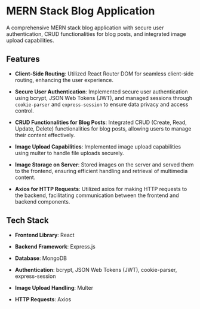 # MERN Stack Blog Application

A comprehensive MERN stack blog application with secure user authentication, CRUD functionalities for blog posts, and integrated image upload capabilities.

## Features

- **Client-Side Routing**: Utilized React Router DOM for seamless client-side routing, enhancing the user experience.

- **Secure User Authentication**: Implemented secure user authentication using bcrypt, JSON Web Tokens (JWT), and managed sessions through `cookie-parser` and `express-session` to ensure data privacy and access control.

- **CRUD Functionalities for Blog Posts**: Integrated CRUD (Create, Read, Update, Delete) functionalities for blog posts, allowing users to manage their content effectively.

- **Image Upload Capabilities**: Implemented image upload capabilities using multer to handle file uploads securely.

- **Image Storage on Server**: Stored images on the server and served them to the frontend, ensuring efficient handling and retrieval of multimedia content.

- **Axios for HTTP Requests**: Utilized axios for making HTTP requests to the backend, facilitating communication between the frontend and backend components.

## Tech Stack

- **Frontend Library**: React

- **Backend Framework**: Express.js

- **Database**: MongoDB

- **Authentication**: bcrypt, JSON Web Tokens (JWT), cookie-parser, express-session

- **Image Upload Handling**: Multer

- **HTTP Requests**: Axios

